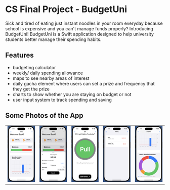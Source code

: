 # CS Final Project - BudgetUni

Sick and tired of eating just instant noodles in your room everyday because school is expensive and you can't manage funds properly?
Introducing BudgetUni!
BudgetUni is a Swift application designed to help university students better manage their spending habits.

## Features

- budgeting calculator
- weekly/ daily spending allowance
- maps to see nearby areas of interest
- daily gacha element where users can set a prize and frequency that they get the prize
- charts to show whether you are staying on budget or not
- user input system to track spending and saving

## Some Photos of the App

<table>
  <tr>
    <td><img src="appPhotos/home.jpg" alt="homePage" width="200"/></td>
    <td><img src="appPhotos/add.jpg" alt="addPage" width="200"/></td>
    <td><img src="appPhotos/gacha.jpg" alt="gachaPage" width="200"/></td>
    <td><img src="appPhotos/history.jpg" alt="historyPage" width="200"/></td>
    <td><img src="appPhotos/analytics.jpg" alt="analyticsPage" width="200"/></td>
  </tr>
</table>
